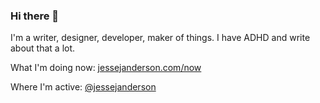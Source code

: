 ### Hi there 👋

I'm a writer, designer, developer, maker of things. I have ADHD and write about that a lot.

What I'm doing now: [jessejanderson.com/now](https://jessejanderson.com/now)

Where I'm active: [@jessejanderson](https://twitter.com/jessejanderson)


<!--
**jessejanderson/jessejanderson** is a ✨ _special_ ✨ repository because its `README.md` (this file) appears on your GitHub profile.

Here are some ideas to get you started:

- 🔭 I’m currently working on ...
- 🌱 I’m currently learning ...
- 👯 I’m looking to collaborate on ...
- 🤔 I’m looking for help with ...
- 💬 Ask me about ...
- 📫 How to reach me: ...
- 😄 Pronouns: ...
- ⚡ Fun fact: ...
-->
